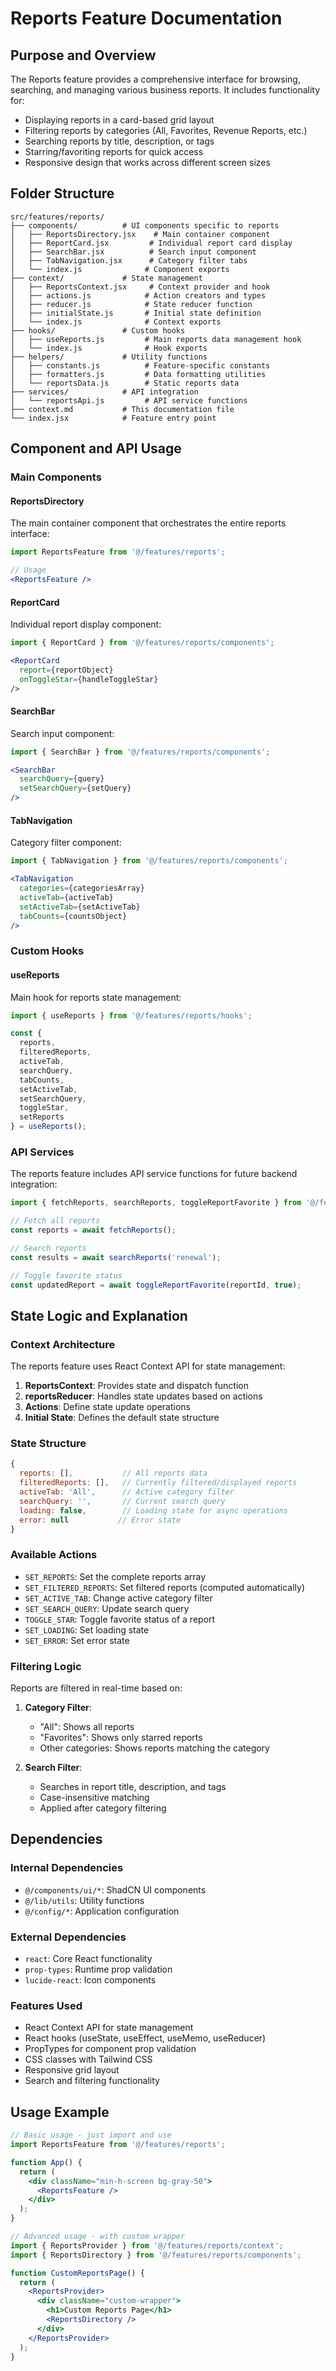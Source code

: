 
# Reports Feature Documentation

## Purpose and Overview

The Reports feature provides a comprehensive interface for browsing, searching, and managing various business reports. It includes functionality for:

- Displaying reports in a card-based grid layout
- Filtering reports by categories (All, Favorites, Revenue Reports, etc.)
- Searching reports by title, description, or tags
- Starring/favoriting reports for quick access
- Responsive design that works across different screen sizes

## Folder Structure

```
src/features/reports/
├── components/          # UI components specific to reports
│   ├── ReportsDirectory.jsx    # Main container component
│   ├── ReportCard.jsx         # Individual report card display
│   ├── SearchBar.jsx          # Search input component
│   ├── TabNavigation.jsx      # Category filter tabs
│   └── index.js              # Component exports
├── context/             # State management
│   ├── ReportsContext.jsx     # Context provider and hook
│   ├── actions.js            # Action creators and types
│   ├── reducer.js            # State reducer function
│   ├── initialState.js       # Initial state definition
│   └── index.js              # Context exports
├── hooks/               # Custom hooks
│   ├── useReports.js         # Main reports data management hook
│   └── index.js              # Hook exports
├── helpers/             # Utility functions
│   ├── constants.js          # Feature-specific constants
│   ├── formatters.js         # Data formatting utilities
│   └── reportsData.js        # Static reports data
├── services/            # API integration
│   └── reportsApi.js         # API service functions
├── context.md           # This documentation file
└── index.jsx            # Feature entry point
```

## Component and API Usage

### Main Components

#### ReportsDirectory
The main container component that orchestrates the entire reports interface:
```jsx
import ReportsFeature from '@/features/reports';

// Usage
<ReportsFeature />
```

#### ReportCard
Individual report display component:
```jsx
import { ReportCard } from '@/features/reports/components';

<ReportCard 
  report={reportObject} 
  onToggleStar={handleToggleStar} 
/>
```

#### SearchBar
Search input component:
```jsx
import { SearchBar } from '@/features/reports/components';

<SearchBar 
  searchQuery={query} 
  setSearchQuery={setQuery} 
/>
```

#### TabNavigation
Category filter component:
```jsx
import { TabNavigation } from '@/features/reports/components';

<TabNavigation 
  categories={categoriesArray}
  activeTab={activeTab}
  setActiveTab={setActiveTab}
  tabCounts={countsObject}
/>
```

### Custom Hooks

#### useReports
Main hook for reports state management:
```jsx
import { useReports } from '@/features/reports/hooks';

const {
  reports,
  filteredReports,
  activeTab,
  searchQuery,
  tabCounts,
  setActiveTab,
  setSearchQuery,
  toggleStar,
  setReports
} = useReports();
```

### API Services

The reports feature includes API service functions for future backend integration:

```jsx
import { fetchReports, searchReports, toggleReportFavorite } from '@/features/reports/services/reportsApi';

// Fetch all reports
const reports = await fetchReports();

// Search reports
const results = await searchReports('renewal');

// Toggle favorite status
const updatedReport = await toggleReportFavorite(reportId, true);
```

## State Logic and Explanation

### Context Architecture

The reports feature uses React Context API for state management:

1. **ReportsContext**: Provides state and dispatch function
2. **reportsReducer**: Handles state updates based on actions
3. **Actions**: Define state update operations
4. **Initial State**: Defines the default state structure

### State Structure

```javascript
{
  reports: [],           // All reports data
  filteredReports: [],   // Currently filtered/displayed reports
  activeTab: 'All',      // Active category filter
  searchQuery: '',       // Current search query
  loading: false,        // Loading state for async operations
  error: null           // Error state
}
```

### Available Actions

- `SET_REPORTS`: Set the complete reports array
- `SET_FILTERED_REPORTS`: Set filtered reports (computed automatically)
- `SET_ACTIVE_TAB`: Change active category filter
- `SET_SEARCH_QUERY`: Update search query
- `TOGGLE_STAR`: Toggle favorite status of a report
- `SET_LOADING`: Set loading state
- `SET_ERROR`: Set error state

### Filtering Logic

Reports are filtered in real-time based on:

1. **Category Filter**: 
   - "All": Shows all reports
   - "Favorites": Shows only starred reports
   - Other categories: Shows reports matching the category

2. **Search Filter**: 
   - Searches in report title, description, and tags
   - Case-insensitive matching
   - Applied after category filtering

## Dependencies

### Internal Dependencies
- `@/components/ui/*`: ShadCN UI components
- `@/lib/utils`: Utility functions
- `@/config/*`: Application configuration

### External Dependencies
- `react`: Core React functionality
- `prop-types`: Runtime prop validation
- `lucide-react`: Icon components

### Features Used
- React Context API for state management
- React hooks (useState, useEffect, useMemo, useReducer)
- PropTypes for component prop validation
- CSS classes with Tailwind CSS
- Responsive grid layout
- Search and filtering functionality

## Usage Example

```jsx
// Basic usage - just import and use
import ReportsFeature from '@/features/reports';

function App() {
  return (
    <div className="min-h-screen bg-gray-50">
      <ReportsFeature />
    </div>
  );
}

// Advanced usage - with custom wrapper
import { ReportsProvider } from '@/features/reports/context';
import { ReportsDirectory } from '@/features/reports/components';

function CustomReportsPage() {
  return (
    <ReportsProvider>
      <div className="custom-wrapper">
        <h1>Custom Reports Page</h1>
        <ReportsDirectory />
      </div>
    </ReportsProvider>
  );
}
```
